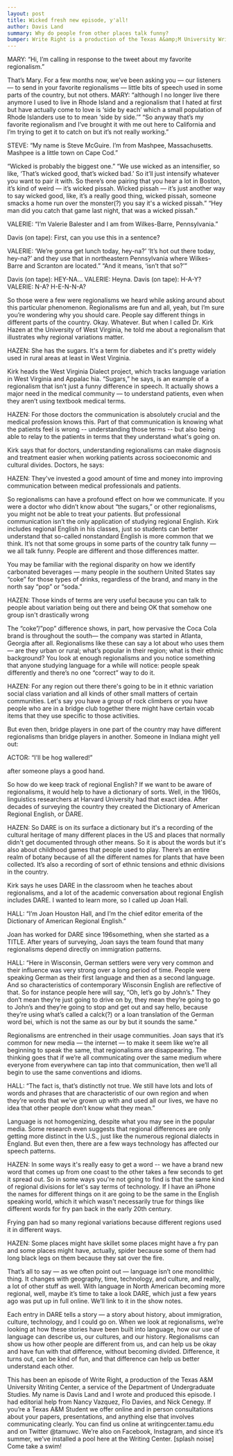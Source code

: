 ```yaml
---
layout: post
title: Wicked fresh new episode, y'all!
author: Davis Land
summary: Why do people from other places talk funny? 
bumper: Write Right is a production of the Texas A&amp;M University Writing Center, a service of the Department of Undergraduate Studies. The UWC is dedicated to helping students become better communicators through whichever medium they are working in. Open to all Texas A&amp;M students, the writing center offers both face-to-face and online consultations. Make an appointment at writingcenter.tamu.edu. Find us on Twitter and Instagram as @tamuwc. Music in this episode came from Podington Bear & Anitek.
---
```

MARY: “Hi, I’m calling in response to the tweet about my favorite regionalism.”

That’s Mary. For a few months now, we’ve been asking you — our listeners — to send in your favorite regionalisms — little bits of speech used in some parts of the country, but not others.
MARY: “although I no longer live there anymore I used to live in Rhode Island and a regionalism that I hated at first but have actually come to love is ‘side by each’ which a small population of Rhode Islanders use to to mean ‘side by side.’” “So anyway that’s my favorite regionalism and I’ve brought it with me out here to California and I’m trying to get it to catch on but it’s not really working.” 

STEVE: “My name is Steve McGuire. I’m from Mashpee, Massachusetts. Mashpee is a little town on Cape Cod.” 

“Wicked is probably the biggest one.” “We use wicked as an intensifier, so like, ‘That’s wicked good, that’s wicked bad.’ So it’ll just intensify whatever you want to pair it with. So there’s one pairing that you hear a lot in Boston, it’s kind of weird — it’s wicked pissah. Wicked pissah — it’s just another way to say wicked good,  like, it’s a really good thing, wicked pissah, someone smacks a home run over the monster(?) you say it's a wicked pissah.” “Hey man did you catch that game last night, that was a wicked pissah.”

VALERIE: “I’m Valerie Balester and I am from Wilkes-Barre, Pennsylvania.”

Davis (on tape): First, can you use this in a sentence?

VALERIE: ‘We’re gonna get lunch today, hey-na?’ ‘It’s hot out there today, hey-na?’ and they use that in northeastern Pennsylvania where Wilkes-Barre and Scranton are located.” “And it means, ‘isn’t that so?’”

Davis (on tape): HEY-NA… 
VALERIE: Heyna.
Davis (on tape): H-A-Y?
VALERIE: N-A? H-E-N-N-A?


So those were a few were regionalisms we heard while asking around about this particular phenomenon. Regionalisms are fun and all, yeah, but I’m sure you’re wondering why you should care. People say different things in different parts of the country. Okay. Whatever. But when I called Dr. Kirk Hazen at the University of West Virginia, he told me about a regionalism that illustrates why regional variations matter. 

HAZEN: She has the sugars. It's a term for diabetes and it's pretty widely used in rural areas at least in West Virginia. 

Kirk heads the West Virginia Dialect project, which tracks language variation in West Virginia and Appalac  hia. “Sugars,” he says, is an example of a regionalism that isn’t just a funny difference in speech. It actually shows a major need in the medical community — to understand patients, even when they aren’t using textbook medical terms.

HAZEN: For those doctors the communication is absolutely crucial and the medical profession knows this. Part of that communication is knowing what the patients feel is wrong -- understanding those terms -- but also being able to relay to the patients in terms that they understand what's going on.

Kirk says that for doctors, understanding regionalisms can make diagnosis and treatment easier when working patients across socioeconomic and cultural divides. Doctors, he says: 

HAZEN: They've invested a good amount of time and money into improving communication between medical professionals and patients.

So regionalisms can have a profound effect on how we communicate. If you were a doctor who didn’t know about “the sugars,” or other regionalisms, you might not be able to treat your patients. But professional communication isn’t the only application of studying regional English. Kirk includes regional English in his classes, just so students can better understand that so-called nonstandard English is more common that we think. It’s not that some groups in some parts of the country talk funny — we all talk funny. People are different and those differences matter. 

You may be familiar with the regional disparity on how we identify carbonated beverages — many people in the southern United States say “coke” for those types of drinks, regardless of the brand, and many in the north say “pop” or “soda.”

HAZEN: Those kinds of terms are very useful because you can talk to people about variation being out there and being OK that somehow one group isn't drastically wrong

The “coke”/”pop” difference shows, in part, how pervasive the Coca Cola brand is throughout the south— the company was started in Atlanta, Georgia after all. Regionalisms like these can say a lot about who uses them — are they urban or rural; what’s popular in their region; what is their ethnic background? You look at enough regionalisms and you notice something that anyone studying language for a while will notice: people speak differently and there’s no one “correct” way to do it. 

HAZEN: For any region out there there's going to be in it ethnic variation social class variation and all kinds of other small matters of certain communities. Let's say you have a group of rock climbers or you have people who are in a bridge club together there might have certain vocab items that they use specific to those activities. 

But even then, bridge players in one part of the country may have different regionalisms than bridge players in another. Someone in Indiana might yell out: 

ACTOR: “I'll be hog wallered!” 

after someone plays a good hand. 

So how do we keep track of regional English? If we want to be aware of regionalisms, it would help to have a dictionary of sorts. Well, in the 1960s, linguistics researchers at Harvard University had that exact idea. After decades of surveying the country they created the Dictionary of American Regional English, or DARE. 

HAZEN: So DARE is on its surface a dictionary but it's a recording of the cultural heritage of many different places in the US and places that normally didn't get documented through other means. So it is about the words but it's also about childhood games that people used to play. There’s an entire realm of botany because of all the different names for plants that have been collected. It’s also a recording of sort of ethnic tensions and ethnic divisions in the country.

Kirk says he uses DARE in the classroom when he teaches about regionalisms, and a lot of the academic conversation about regional English includes DARE. I wanted to learn more, so I called up Joan Hall.

HALL: “I’m Joan Houston Hall, and I’m the chief editor emerita of the Dictionary of American Regional English.”

Joan has worked for DARE since 196something, when she started as a TITLE. After years of surveying, Joan says the team found that many regionalisms depend directly on immigration patterns.

HALL: “Here in Wisconsin, German settlers were very very common and their influence was very strong over a long period of time. People were speaking German as their first language and then as a second language. And so characteristics of contemporary Wisconsin English are reflective of that. So for instance people here will say, “Oh, let’s go by John’s.” They don’t mean they’re just going to drive on by, they mean they’re going to go to John’s and they’re going to stop and get out and say hello, because they’re using what’s called a calck(?) or a loan translation of the German word bei, which is not the same as our by but it sounds the same.”

Regionalisms are entrenched in their usage communities. Joan says that it’s common for new media — the internet — to make it seem like we’re all beginning to speak the same, that regionalisms are disappearing. The thinking goes that if we’re all communicating over the same medium where everyone from everywhere can tap into that communication, then we’ll all begin to use the same conventions and idioms.

HALL: “The fact is, that’s distinctly not true. We still have lots and lots of words and phrases that are characteristic of our own region and when they’re words that we’ve grown up with and used all our lives, we have no idea that other people don’t know what they mean.”

Language is not homogenizing, despite what you may see in the popular media. Some research even suggests that regional differences are only getting more distinct in the U.S., just like the numerous regional dialects in England. But even then, there are a few ways technology has affected our speech patterns. 

HAZEN: In some ways it's really easy to get a word -- we have a brand new word that comes up from one coast to the other takes a few seconds to get it spread out. So in some ways you're not going to find is that the same kind of regional divisions for let's say terms of technology.  If I have an iPhone the names for different things on it are going to be the same in the English speaking world, which it which wasn't necessarily true for things like different words for fry pan back in the early 20th century. 

Frying pan had so many regional variations because different regions used it in different ways.

HAZEN: Some places might have skillet some places might have a fry pan and some places might have, actually, spider because some of them had long black legs on them because they sat over the fire.

That’s all to say — as we often point out — language isn’t one monolithic thing. It changes with geography, time, technology, and culture, and really, a lot of other stuff as well. With language in North American becoming more regional, well, maybe it’s time to take a look DARE, which just a few years ago was put up in full online. We’ll link to it in the show notes.

Each entry in DARE tells a story — a story about history, about immigration, culture, technology, and I could go on. When we look at regionalisms, we’re looking at how these stories have been built into language, how our use of language can describe us, our cultures, and our history. Regionalisms can show us how other people are different from us, and can help us be okay and have fun with that difference, without becoming divided. Difference, it turns out, can be kind of fun, and that difference can help us better understand each other.

This has been an episode of Write Right, a production of the Texas A&M University Writing Center, a service of the Department of Undergraduate Studies. My name is Davis Land and I wrote and produced this episode. I had editorial help from Nancy Vazquez, Flo Davies, and Nick Cenegy. If you’re a Texas A&M Student we offer online and in person consultations about your papers, presentations, and anything else that involves communicating clearly. You can find us online at writingcenter.tamu.edu and on Twitter @tamuwc. We’re also on Facebook, Instagram, and since it’s summer, we’ve installed a pool here at the Writing Center. [splash noise] Come take a swim!
